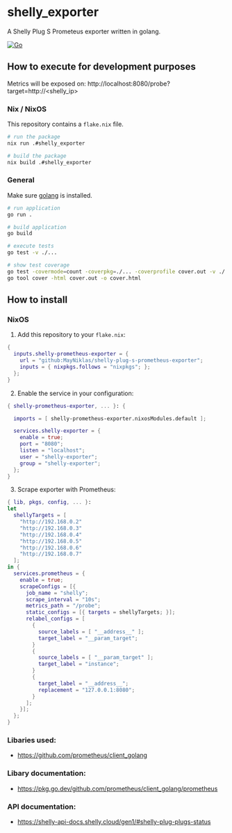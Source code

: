 # shelly_exporter
A Shelly Plug S Prometeus exporter written in golang.

[![Go](https://github.com/MayNiklas/shelly-plug-s-prometheus-exporter/actions/workflows/go.yml/badge.svg)](https://github.com/MayNiklas/shelly-plug-s-prometheus-exporter/actions/workflows/go.yml)

## How to execute for development purposes

Metrics will be exposed on: http://localhost:8080/probe?target=http://<shelly_ip>

### Nix / NixOS
This repository contains a `flake.nix` file.
```sh
# run the package
nix run .#shelly_exporter

# build the package
nix build .#shelly_exporter
```

### General
Make sure [golang](https://go.dev) is installed.
```sh
# run application
go run .

# build application
go build

# execute tests
go test -v ./...

# show test coverage
go test -covermode=count -coverpkg=./... -coverprofile cover.out -v ./...
go tool cover -html cover.out -o cover.html
```

## How to install

### NixOS
1. Add this repository to your `flake.nix`:
```nix
{
  inputs.shelly-prometheus-exporter = {
    url = "github:MayNiklas/shelly-plug-s-prometheus-exporter";
    inputs = { nixpkgs.follows = "nixpkgs"; };
  };
}
```
2. Enable the service in your configuration:
```nix
{ shelly-prometheus-exporter, ... }: {

  imports = [ shelly-prometheus-exporter.nixosModules.default ];

  services.shelly-exporter = {
    enable = true;
    port = "8080";
    listen = "localhost";
    user = "shelly-exporter";
    group = "shelly-exporter";
  };
}
```
3. Scrape exporter with Prometheus:
```nix
{ lib, pkgs, config, ... }:
let
  shellyTargets = [
    "http://192.168.0.2"
    "http://192.168.0.3"
    "http://192.168.0.4"
    "http://192.168.0.5"
    "http://192.168.0.6"
    "http://192.168.0.7"
  ];
in {
  services.prometheus = {
    enable = true;
    scrapeConfigs = [{
      job_name = "shelly";
      scrape_interval = "10s";
      metrics_path = "/probe";
      static_configs = [{ targets = shellyTargets; }];
      relabel_configs = [
        {
          source_labels = [ "__address__" ];
          target_label = "__param_target";
        }
        {
          source_labels = [ "__param_target" ];
          target_label = "instance";
        }
        {
          target_label = "__address__";
          replacement = "127.0.0.1:8080";
        }
      ];
    }];
  };
}
```

### Libaries used:
- https://github.com/prometheus/client_golang

### Libary documentation:
- https://pkg.go.dev/github.com/prometheus/client_golang/prometheus

### API documentation:
- https://shelly-api-docs.shelly.cloud/gen1/#shelly-plug-plugs-status

